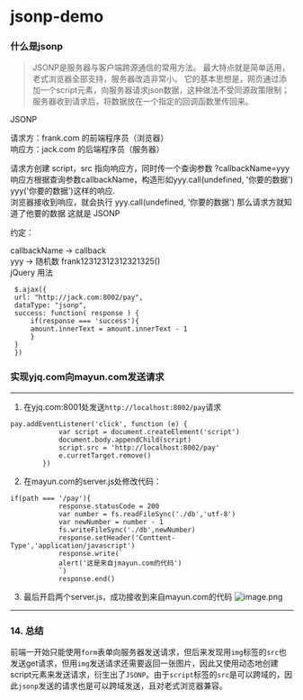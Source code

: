 # jsonp-demo
### 什么是jsonp
> JSONP是服务器与客户端跨源通信的常用方法。
最大特点就是简单适用，老式浏览器全部支持，服务器改造非常小。
它的基本思想是，网页通过添加一个script元素，向服务器请求json数据，这种做法不受同源政策限制；服务器收到请求后，将数据放在一个指定的回调函数里传回来。

JSONP

请求方：frank.com 的前端程序员（浏览器）  
响应方：jack.com 的后端程序员（服务器）

请求方创建 script，src 指向响应方，同时传一个查询参数 ?callbackName=yyy   
响应方根据查询参数callbackName，构造形如yyy.call(undefined, '你要的数据')
yyy('你要的数据')这样的响应.   
浏览器接收到响应，就会执行 yyy.call(undefined, '你要的数据')
那么请求方就知道了他要的数据
这就是 JSONP

约定：

callbackName -> callback     
yyy -> 随机数 frank12312312312321325()   
jQuery 用法
```
 $.ajax({
 url: "http://jack.com:8002/pay",
 dataType: "jsonp",
 success: function( response ) {
     if(response === 'success'){
     amount.innerText = amount.innerText - 1
     }
 }
 })
```

### 实现yjq.com向mayun.com发送请求
---
1. 在yjq.com:8001处发送`http://localhost:8002/pay`请求
```
pay.addEventListener('click', function (e) {
            var script = document.createElement('script')
            document.body.appendChild(script)
            script.src = 'http://localhost:8002/pay'
            e.curretTarget.remove()
        })
```
2. 在mayun.com的server.js处修改代码：
```
if(path === '/pay'){
            response.statusCode = 200
            var number = fs.readFileSync('./db','utf-8')
            var newNumber = number - 1
            fs.writeFileSync('./db',newNumber)
            response.setHeader('Conttent-Type','application/javascript')
            response.write(`
            alert('这是来自jmayun.com的代码')
            `)
            response.end()
```
3. 最后开启两个server.js，成功接收到来自mayun.com的代码
![image.png](//video.jirengu.com/xdml/image/90943052-176f-402b-b179-468eaa667872/2019-3-20-14-47-17.png)
---
### 14. 总结
前端一开始只能使用`form`表单向服务器发送请求，但后来发现用`img`标签的`src`也发送get请求，但用`img`发送请求还需要返回一张图片，因此又使用动态地创建script元素来发送请求，衍生出了`JSONP`。由于`script`标签的`src`是可以跨域的，因此`jsonp`发送的请求也是可以跨域发送，且对老式浏览器兼容。
